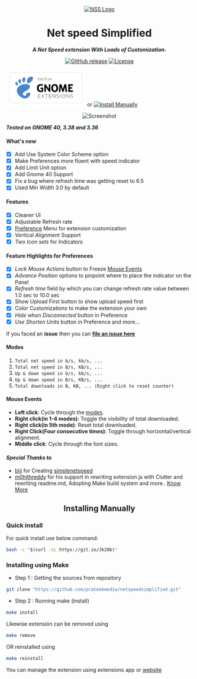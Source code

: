 <p align="center"><a href="https://extensions.gnome.org/extension/3724/net-speed-simplified/"><img src="https://raw.githubusercontent.com/prateekmedia/netspeedsimplified/main/images/icon.png" height=80px alt="NSS Logo"/></a></p>
<h1 align="center">Net speed Simplified</h1>
<p align="center"><i><b>A Net Speed extension With Loads of Customization.</b></i></p>
<p align="center">
<a href="https://github.com/prateekmedia/netspeedsimplified/releases"><img alt="GitHub release" src="https://img.shields.io/github/v/release/prateekmedia/netspeedsimplified"/></a> <a href="LICENSE"><img alt="License" src="https://img.shields.io/github/license/prateekmedia/netspeedsimplified?color=blue"/></a>
</p>

[<img src="https://raw.githubusercontent.com/andyholmes/gnome-shell-extensions-badge/master/get-it-on-ego.svg?sanitize=true" height="100" alt="Get it on GNOME Extensions">](https://extensions.gnome.org/extension/3724/net-speed-simplified/) or <a href="#installing-manually"><img alt="Install Manually" src="https://img.shields.io/badge/Install Manually-2 ways-blue"/></a>

<p align="center"><img src='https://extensions.gnome.org/extension-data/screenshots/screenshot_3724.gif' width="500px"  alt="Screenshot"/>
</p>

***Tested on GNOME 40, 3.38 and 3.36***

#### What's new
- [x] Add Use System Color Scheme option
- [x] Make Preferences more fluent with speed indicator
- [x] Add Limit Unit option
- [x] Add Gnome 40 Support
- [x] Fix a bug where refresh time was getting reset to 6.5
- [x] Used Min Width 3.0 by default

#### Features
- [x] Cleaner UI
- [x] Adjustable Refresh rate
- [x] [Preference](#Feature-Highlights-for-Preferences) Menu for extension customization
- [x] *Vertical Alignment* Support
- [x] *Two Icon sets* for Indicators

#### Feature Highlights for Preferences
- [x] *Lock Mouse Actions* button to Freeze [Mouse Events](#mouse-events)
- [x] *Advance Position* options to pinpoint where to place the indicator on the Panel
- [x] *Refresh time* field by which you can change refresh rate value between 1.0 sec to 10.0 sec
- [x] Show Upload First button to show upload speed first
- [x] Color Customizations to make the extension your own
- [x] *Hide when Disconnected* button in Preference
- [x] *Use Shorten Units* button in Preference
and more...

If you faced an **issue** then you can **[file an issue here](https://github.com/prateekmedia/netspeedsimplified/issues)**
 
#### Modes
1. `Total net speed in b/s, kb/s, ...`
1. `Total net speed in B/s, KB/s, ...`
1. `Up & down speed in b/s, kb/s, ...`
1. `Up & down speed in B/s, KB/s, ...`
1. `Total downloads in B, KB, ... (Right click to reset counter)`

#### Mouse Events
- **Left click**: Cycle through the [modes](#modes).
- **Right click(in 1-4 modes)**: Toggle the visibility of total downloaded.
- **Right click(in 5th mode)**: Reset total downloaded.
- **Right Click(Four consecutive times)**: Toggle through horizontal/vertical alignment.
- **Middle click**: Cycle through the font sizes.

#### *Special Thanks to*
- [biji](https://github.com/biji) for Creating [simplenetspeed](https://github.com/biji/simplenetspeed)
- [m0hithreddy](https://github.com/m0hithreddy) for his support in rewriting extension.js with Clutter and rewriting readme.md, Adopting Make build system and more..
[Know More](https://github.com/prateekmedia/netspeedsimplified/graphs/contributors)

<h2 align="center">Installing Manually</h2>
  
### Quick install
For quick install use below command:
```bash
bash -c "$(curl -sL https://git.io/Jk28b)"
```

### Installing using Make
* Step 1 : Getting the sources from repository
```bash
git clone "https://github.com/prateekmedia/netspeedsimplified.git"
```
* Step 2 : Running make (install)
```bash
make install
```
Likewise extension can be removed using
```bash
make remove
```  
OR reinstalled using
```bash
make reinstall
```  

You can manage the extension using extensions app or [website](https://extensions.gnome.org/local)
